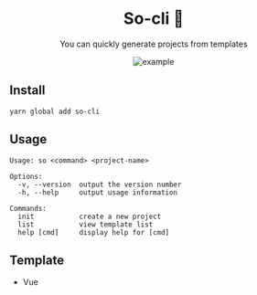 <div align="center">

# So-cli 🔨

You can quickly generate projects from templates

![example](https://user-images.githubusercontent.com/37143265/67916421-9995a000-fbd0-11e9-977f-e4af5f8b594d.png)

</div>

## Install

```
yarn global add so-cli
```

## Usage

```
Usage: so <command> <project-name>

Options:
  -v, --version  output the version number
  -h, --help     output usage information

Commands:
  init           create a new project
  list           view template list
  help [cmd]     display help for [cmd]
```

## Template

- Vue
